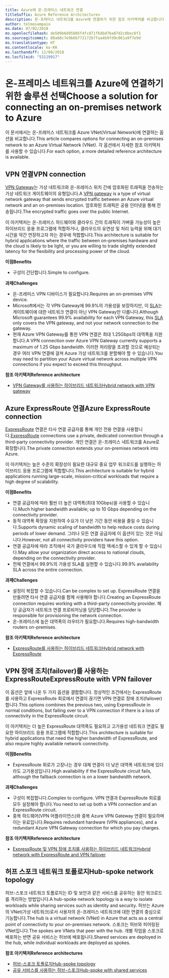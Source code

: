 ```yaml
---
title: Azure에 온-프레미스 네트워크 연결
titleSuffix: Azure Reference Architectures
description: 온-프레미스 네트워크를 Azure에 연결하기 위한 참조 아키텍처를 비교합니다.
author: telmosampaio
ms.date: 07/02/2018
ms.openlocfilehash: de509b6d95805f4fc871f6dbd76a87d2c0bec6f1
ms.sourcegitcommit: 88a68c7e9b6b772172b7faa4b9fd9c061a9f7e9d
ms.translationtype: HT
ms.contentlocale: ko-KR
ms.lasthandoff: 12/08/2018
ms.locfileid: "53119917"
---
```

# <a name="choose-a-solution-for-connecting-an-on-premises-network-to-azure"></a><span data-ttu-id="5d3b1-103">온-프레미스 네트워크를 Azure에 연결하기 위한 솔루션 선택</span><span class="sxs-lookup"><span data-stu-id="5d3b1-103">Choose a solution for connecting an on-premises network to Azure</span></span>

<span data-ttu-id="5d3b1-104">이 문서에서는 온-프레미스 네트워크를 Azure VNet(Virtual Network)에 연결하는 옵션을 비교합니다.</span><span class="sxs-lookup"><span data-stu-id="5d3b1-104">This article compares options for connecting an on-premises network to an Azure Virtual Network (VNet).</span></span> <span data-ttu-id="5d3b1-105">각 옵션에서 자세한 참조 아키텍처를 사용할 수 있습니다.</span><span class="sxs-lookup"><span data-stu-id="5d3b1-105">For each option, a more detailed reference architecture is available.</span></span>

## <a name="vpn-connection"></a><span data-ttu-id="5d3b1-106">VPN 연결</span><span class="sxs-lookup"><span data-stu-id="5d3b1-106">VPN connection</span></span>

<span data-ttu-id="5d3b1-107">[VPN Gateway](/azure/vpn-gateway/vpn-gateway-about-vpngateways)는 가상 네트워크와 온-프레미스 위치 간에 암호화된 트래픽을 전송하는 가상 네트워크 게이트웨이의 유형입니다.</span><span class="sxs-lookup"><span data-stu-id="5d3b1-107">A [VPN gateway](/azure/vpn-gateway/vpn-gateway-about-vpngateways) is a type of virtual network gateway that sends encrypted traffic between an Azure virtual network and an on-premises location.</span></span> <span data-ttu-id="5d3b1-108">암호화된 트래픽은 공용 인터넷을 통해 전송됩니다.</span><span class="sxs-lookup"><span data-stu-id="5d3b1-108">The encrypted traffic goes over the public Internet.</span></span>

<span data-ttu-id="5d3b1-109">이 아키텍처는 온-프레미스 하드웨어와 클라우드 간의 트래픽이 가벼울 가능성이 높은 하이브리드 응용 프로그램에 적합하거나, 클라우드의 유연성 및 처리 능력을 위해 대기 시간을 약간 연장하고자 하는 경우에 적합합니다.</span><span class="sxs-lookup"><span data-stu-id="5d3b1-109">This architecture is suitable for hybrid applications where the traffic between on-premises hardware and the cloud is likely to be light, or you are willing to trade slightly extended latency for the flexibility and processing power of the cloud.</span></span>

<span data-ttu-id="5d3b1-110">**이점**</span><span class="sxs-lookup"><span data-stu-id="5d3b1-110">**Benefits**</span></span>

- <span data-ttu-id="5d3b1-111">구성이 간단합니다.</span><span class="sxs-lookup"><span data-stu-id="5d3b1-111">Simple to configure.</span></span>

<span data-ttu-id="5d3b1-112">**과제**</span><span class="sxs-lookup"><span data-stu-id="5d3b1-112">**Challenges**</span></span>

- <span data-ttu-id="5d3b1-113">온-프레미스 VPN 디바이스가 필요합니다.</span><span class="sxs-lookup"><span data-stu-id="5d3b1-113">Requires an on-premises VPN device.</span></span>
- <span data-ttu-id="5d3b1-114">Microsoft에서는 각 VPN Gateway에 99.9%의 가용성을 보장하지만, 이 [SLA](https://azure.microsoft.com/support/legal/sla/vpn-gateway/)는 게이트웨이에 대한 네트워크 연결이 아닌 VPN Gateway만 다룹니다.</span><span class="sxs-lookup"><span data-stu-id="5d3b1-114">Although Microsoft guarantees 99.9% availability for each VPN Gateway, this [SLA](https://azure.microsoft.com/support/legal/sla/vpn-gateway/) only covers the VPN gateway, and not your network connection to the gateway.</span></span>
- <span data-ttu-id="5d3b1-115">현재 Azure VPN Gateway를 통한 VPN 연결은 최대 1.25Gbps의 대역폭을 지원합니다.</span><span class="sxs-lookup"><span data-stu-id="5d3b1-115">A VPN connection over Azure VPN Gateway currently supports a maximum of 1.25 Gbps bandwidth.</span></span> <span data-ttu-id="5d3b1-116">이러한 처리량을 초과할 것으로 예상되는 경우 여러 VPN 연결에 걸쳐 Azure 가상 네트워크를 분할해야 할 수 있습니다.</span><span class="sxs-lookup"><span data-stu-id="5d3b1-116">You may need to partition your Azure virtual network across multiple VPN connections if you expect to exceed this throughput.</span></span>

<span data-ttu-id="5d3b1-117">**참조 아키텍처**</span><span class="sxs-lookup"><span data-stu-id="5d3b1-117">**Reference architecture**</span></span>

- [<span data-ttu-id="5d3b1-118">VPN Gateway를 사용하는 하이브리드 네트워크</span><span class="sxs-lookup"><span data-stu-id="5d3b1-118">Hybrid network with VPN gateway</span></span>](./vpn.md)

## <a name="azure-expressroute-connection"></a><span data-ttu-id="5d3b1-119">Azure ExpressRoute 연결</span><span class="sxs-lookup"><span data-stu-id="5d3b1-119">Azure ExpressRoute connection</span></span>

<span data-ttu-id="5d3b1-120">[ExpressRoute](/azure/expressroute/) 연결은 타사 연결 공급자를 통해 개인 전용 연결을 사용합니다.</span><span class="sxs-lookup"><span data-stu-id="5d3b1-120">[ExpressRoute](/azure/expressroute/) connections use a private, dedicated connection through a third-party connectivity provider.</span></span> <span data-ttu-id="5d3b1-121">개인 연결은 온-프레미스 네트워크를 Azure로 확장합니다.</span><span class="sxs-lookup"><span data-stu-id="5d3b1-121">The private connection extends your on-premises network into Azure.</span></span> 

<span data-ttu-id="5d3b1-122">이 아키텍처는 높은 수준의 확장성이 필요한 대규모 중요 업무 워크로드를 실행하는 하이브리드 응용 프로그램에 적합합니다.</span><span class="sxs-lookup"><span data-stu-id="5d3b1-122">This architecture is suitable for hybrid applications running large-scale, mission-critical workloads that require a high degree of scalability.</span></span> 

<span data-ttu-id="5d3b1-123">**이점**</span><span class="sxs-lookup"><span data-stu-id="5d3b1-123">**Benefits**</span></span>

- <span data-ttu-id="5d3b1-124">연결 공급자에 따라 훨씬 더 높은 대역폭(최대 10Gbps)을 사용할 수 있습니다.</span><span class="sxs-lookup"><span data-stu-id="5d3b1-124">Much higher bandwidth available; up to 10 Gbps depending on the connectivity provider.</span></span>
- <span data-ttu-id="5d3b1-125">동적 대역폭 확장을 지원하여 수요가 더 낮은 기간 동안 비용을 줄일 수 있습니다.</span><span class="sxs-lookup"><span data-stu-id="5d3b1-125">Supports dynamic scaling of bandwidth to help reduce costs during periods of lower demand.</span></span> <span data-ttu-id="5d3b1-126">그러나 모든 연결 공급자에 이 옵션이 있는 것은 아닙니다.</span><span class="sxs-lookup"><span data-stu-id="5d3b1-126">However, not all connectivity providers have this option.</span></span>
- <span data-ttu-id="5d3b1-127">연결 공급자에 따라 조직에서 국가 클라우드에 직접 액세스할 수 있게 할 수 있습니다.</span><span class="sxs-lookup"><span data-stu-id="5d3b1-127">May allow your organization direct access to national clouds, depending on the connectivity provider.</span></span>
- <span data-ttu-id="5d3b1-128">전체 연결에서 99.9%의 가용성 SLA를 실현할 수 있습니다.</span><span class="sxs-lookup"><span data-stu-id="5d3b1-128">99.9% availability SLA across the entire connection.</span></span>

<span data-ttu-id="5d3b1-129">**과제**</span><span class="sxs-lookup"><span data-stu-id="5d3b1-129">**Challenges**</span></span>

- <span data-ttu-id="5d3b1-130">설정이 복잡할 수 있습니다.</span><span class="sxs-lookup"><span data-stu-id="5d3b1-130">Can be complex to set up.</span></span> <span data-ttu-id="5d3b1-131">ExpressRoute 연결을 만들려면 타사 연결 공급자를 함께 사용해야 합니다.</span><span class="sxs-lookup"><span data-stu-id="5d3b1-131">Creating an ExpressRoute connection requires working with a third-party connectivity provider.</span></span> <span data-ttu-id="5d3b1-132">해당 공급자가 네트워크 연결 프로비저닝을 담당합니다.</span><span class="sxs-lookup"><span data-stu-id="5d3b1-132">The provider is responsible for provisioning the network connection.</span></span>
- <span data-ttu-id="5d3b1-133">온-프레미스에 높은 대역폭의 라우터가 필요합니다.</span><span class="sxs-lookup"><span data-stu-id="5d3b1-133">Requires high-bandwidth routers on-premises.</span></span>

<span data-ttu-id="5d3b1-134">**참조 아키텍처**</span><span class="sxs-lookup"><span data-stu-id="5d3b1-134">**Reference architecture**</span></span>

- [<span data-ttu-id="5d3b1-135">ExpressRoute를 사용하는 하이브리드 네트워크</span><span class="sxs-lookup"><span data-stu-id="5d3b1-135">Hybrid network with ExpressRoute</span></span>](./expressroute.md)

## <a name="expressroute-with-vpn-failover"></a><span data-ttu-id="5d3b1-136">VPN 장애 조치(failover)를 사용하는 ExpressRoute</span><span class="sxs-lookup"><span data-stu-id="5d3b1-136">ExpressRoute with VPN failover</span></span>

<span data-ttu-id="5d3b1-137">이 옵션은 앞에 나온 두 가지 옵션을 결합합니다. 정상적인 조건에서는 ExpressRoute를 사용하고 ExpressRoute 회로에서 연결이 끊기면 VPN 연결로 장애 조치(failover)합니다.</span><span class="sxs-lookup"><span data-stu-id="5d3b1-137">This options combines the previous two, using ExpressRoute in normal conditions, but failing over to a VPN connection if there is a loss of connectivity in the ExpressRoute circuit.</span></span>

<span data-ttu-id="5d3b1-138">이 아키텍처는 더 높은 ExpressRoute 대역폭도 필요하고 고가용성 네트워크 연결도 필요한 하이브리드 응용 프로그램에 적합합니다.</span><span class="sxs-lookup"><span data-stu-id="5d3b1-138">This architecture is suitable for hybrid applications that need the higher bandwidth of ExpressRoute, and also require highly available network connectivity.</span></span> 

<span data-ttu-id="5d3b1-139">**이점**</span><span class="sxs-lookup"><span data-stu-id="5d3b1-139">**Benefits**</span></span>

- <span data-ttu-id="5d3b1-140">ExpressRoute 회로가 고장나는 경우 대체 연결이 더 낮은 대역폭 네트워크에 있더라도 고가용성입니다.</span><span class="sxs-lookup"><span data-stu-id="5d3b1-140">High availability if the ExpressRoute circuit fails, although the fallback connection is on a lower bandwidth network.</span></span>

<span data-ttu-id="5d3b1-141">**과제**</span><span class="sxs-lookup"><span data-stu-id="5d3b1-141">**Challenges**</span></span>

- <span data-ttu-id="5d3b1-142">구성이 복잡합니다.</span><span class="sxs-lookup"><span data-stu-id="5d3b1-142">Complex to configure.</span></span> <span data-ttu-id="5d3b1-143">VPN 연결과 ExpressRoute 회로를 모두 설정해야 합니다.</span><span class="sxs-lookup"><span data-stu-id="5d3b1-143">You need to set up both a VPN connection and an ExpressRoute circuit.</span></span>
- <span data-ttu-id="5d3b1-144">중복 하드웨어(VPN 어플라이언스)와 중복 Azure VPN Gateway 연결이 필요하며 이는 유료입니다.</span><span class="sxs-lookup"><span data-stu-id="5d3b1-144">Requires redundant hardware (VPN appliances), and a redundant Azure VPN Gateway connection for which you pay charges.</span></span>

<span data-ttu-id="5d3b1-145">**참조 아키텍처**</span><span class="sxs-lookup"><span data-stu-id="5d3b1-145">**Reference architecture**</span></span>

- [<span data-ttu-id="5d3b1-146">ExpressRoute 및 VPN 장애 조치를 사용하는 하이브리드 네트워크</span><span class="sxs-lookup"><span data-stu-id="5d3b1-146">Hybrid network with ExpressRoute and VPN failover</span></span>](./expressroute-vpn-failover.md)

## <a name="hub-spoke-network-topology"></a><span data-ttu-id="5d3b1-147">허프 스포크 네트워크 토폴로지</span><span class="sxs-lookup"><span data-stu-id="5d3b1-147">Hub-spoke network topology</span></span>

<span data-ttu-id="5d3b1-148">허브-스포크 네트워크 토폴로지는 ID 및 보안과 같은 서비스를 공유하는 동안 워크로드를 격리하는 방법입니다.</span><span class="sxs-lookup"><span data-stu-id="5d3b1-148">A hub-spoke network topology is a way to isolate workloads while sharing services such as identity and security.</span></span> <span data-ttu-id="5d3b1-149">허브는 Azure의 VNet(가상 네트워크)로서 사용자의 온-프레미스 네트워크에 대한 연결의 중심으로 기능합니다.</span><span class="sxs-lookup"><span data-stu-id="5d3b1-149">The hub is a virtual network (VNet) in Azure that acts as a central point of connectivity to your on-premises network.</span></span> <span data-ttu-id="5d3b1-150">스포크는 허브와 피어링된 VNet입니다.</span><span class="sxs-lookup"><span data-stu-id="5d3b1-150">The spokes are VNets that peer with the hub.</span></span> <span data-ttu-id="5d3b1-151">개별 작업을 스포크로 배포하는 반면 공유 서비스는 허브에 배포됩니다.</span><span class="sxs-lookup"><span data-stu-id="5d3b1-151">Shared services are deployed in the hub, while individual workloads are deployed as spokes.</span></span>

<span data-ttu-id="5d3b1-152">**참조 아키텍처**</span><span class="sxs-lookup"><span data-stu-id="5d3b1-152">**Reference architectures**</span></span>

- [<span data-ttu-id="5d3b1-153">허브-스포크 토폴로지</span><span class="sxs-lookup"><span data-stu-id="5d3b1-153">Hub-spoke topology</span></span>](./hub-spoke.md)
- [<span data-ttu-id="5d3b1-154">공유 서비스를 사용하는 허브-스포크</span><span class="sxs-lookup"><span data-stu-id="5d3b1-154">Hub-spoke with shared services</span></span>](./shared-services.md)
